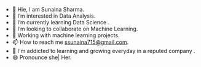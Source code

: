- 👋  Hie, I am Sunaina Sharma.
- 👀  I’m interested in Data Analysis.
- 🌱  I’m currently learning Data Science .
- 💞️  I’m looking to collaborate on Machine Learning.
- 📓  Working with machine learning projects.
- 📫  How to reach me ssunaina715@gmail.com.
- 📒  I'm addicted to learning and growing everyday in a reputed company .
- 😄  Pronounce she| Her. 
<!---
Sunaina715Sharma/Sunaina715Sharma is a ✨ special ✨ repository because its `README.md` (this file) appears on your GitHub profile.
You can click the Preview link to take a look at your changes.
--->
